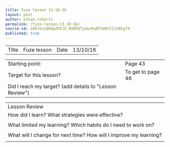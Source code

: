 ```yaml
---
title: Fuze lesson 13-10-16
layout: post
author: ethan.roberts
permalink: /fuze-lesson-13-10-16/
source-id: 166lbJzQOAgZk5JO_NSBhQTydwsRyDFSmN7CIiHQ5gf4
published: true
---
```

<table>
  <tr>
    <td>Title</td>
    <td>Fuze lesson</td>
    <td>Date</td>
    <td>13/10/16</td>
  </tr>
</table>


<table>
  <tr>
    <td>Starting point:</td>
    <td>Page 43</td>
  </tr>
  <tr>
    <td>Target for this lesson?</td>
    <td>To get to page 46</td>
  </tr>
  <tr>
    <td>Did I reach my target? 
(add details to "Lesson Review")</td>
    <td></td>
  </tr>
</table>


<table>
  <tr>
    <td>Lesson Review</td>
  </tr>
  <tr>
    <td>How did I learn? What strategies were effective? </td>
  </tr>
  <tr>
    <td></td>
  </tr>
  <tr>
    <td>What limited my learning? Which habits do I need to work on? </td>
  </tr>
  <tr>
    <td></td>
  </tr>
  <tr>
    <td>What will I change for next time? How will I improve my learning?</td>
  </tr>
  <tr>
    <td></td>
  </tr>
</table>


